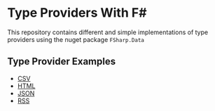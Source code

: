 # Type Providers With F# #

This repository contains different and simple
implementations of type providers
using the nuget package `FSharp.Data`

## Type Provider Examples ##

- [CSV ](https://github.com/B1tF8er/type-providers-workshop/tree/master/TypeProvidersWorkshop/CsvTypeProvider)
- [HTML](https://github.com/B1tF8er/type-providers-workshop/tree/master/TypeProvidersWorkshop/HtmlProvider)
- [JSON](https://github.com/B1tF8er/type-providers-workshop/tree/master/TypeProvidersWorkshop/JsonTypeProvider)
- [RSS ](https://github.com/B1tF8er/type-providers-workshop/tree/master/TypeProvidersWorkshop/RssTypeProvider)
